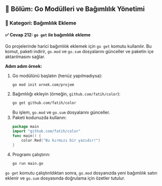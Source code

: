 ## 📘 Bölüm: Go Modülleri ve Bağımlılık Yönetimi  
### 🔹 Kategori: Bağımlılık Ekleme  
#### ✅ Cevap 212: `go get` ile bağımlılık ekleme

Go projelerinde harici bağımlılık eklemek için `go get` komutu kullanılır. Bu komut, paketi indirir, `go.mod` ve `go.sum` dosyalarını günceller ve paketin içe aktarılmasını sağlar.

**Adım adım örnek:**

1. Go modülünü başlatın (henüz yapılmadıysa):
   ```bash
   go mod init ornek.com/projem
   ```
2. Bağımlılığı ekleyin (örneğin, `github.com/fatih/color`):
   ```bash
   go get github.com/fatih/color
   ```
   Bu işlem, `go.mod` ve `go.sum` dosyalarını günceller.
3. Paketi kodunuzda kullanın:
   ```go
   package main
   import "github.com/fatih/color"
   func main() {
       color.Red("Bu kırmızı bir yazıdır!")
   }
   ```
4. Programı çalıştırın:
   ```bash
   go run main.go
   ```

`go get` komutu çalıştırıldıktan sonra, `go.mod` dosyanızda yeni bağımlılık satırı eklenir ve `go.sum` dosyasında doğrulama için özetler tutulur.
